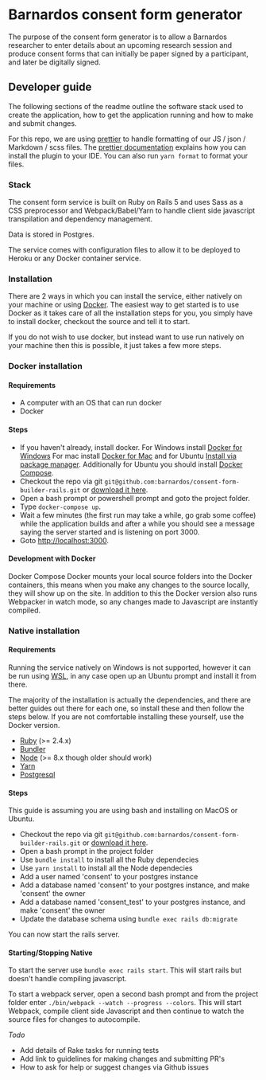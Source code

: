 # Barnardos consent form generator

The purpose of the consent form generator is to allow a Barnardos researcher to
enter details about an upcoming research session and produce consent forms that can
initially be paper signed by a participant, and later be digitally signed.

## Developer guide

The following sections of the readme outline the software stack used to create the application,
how to get the application running and how to make and submit changes.

For this repo, we are using [prettier](https://prettier.io/) to handle formatting of our JS / json / Markdown / scss files.
The [prettier documentation](https://prettier.io/docs/en/editors.html) explains how you can install the plugin to your IDE.
You can also run `yarn format` to format your files.

### Stack

The consent form service is built on Ruby on Rails 5 and uses Sass as a CSS preprocessor and
Webpack/Babel/Yarn to handle client side javascript transpilation and dependency management.

Data is stored in Postgres.

The service comes with configuration files to allow it to be deployed to Heroku or any Docker container
service.

### Installation

There are 2 ways in which you can install the service, either natively on your machine or
using [Docker](https://www.docker.com/). The easiest way to get started is to use Docker as it takes care of all the
installation steps for you, you simply have to install docker, checkout the source and
tell it to start.

If you do not wish to use docker, but instead want to use run natively on your machine then
this is possible, it just takes a few more steps.

### Docker installation

#### Requirements

* A computer with an OS that can run docker
* Docker

#### Steps

* If you haven't already, install docker. For Windows install [Docker for Windows](https://www.docker.com/docker-windows)
  For mac install [Docker for Mac](https://www.docker.com/docker-mac) and for Ubuntu [Install via package manager](https://docs.docker.com/engine/installation/linux/docker-ce/ubuntu/#uninstall-old-versions). Additionally for
  Ubuntu you should install [Docker Compose](https://docs.docker.com/compose/install/#install-compose).
* Checkout the repo via git `git@github.com:barnardos/consent-form-builder-rails.git` or
  [download it here](https://github.com/barnardos/consent-form-builder-rails/archive/master.zip).
* Open a bash prompt or powershell prompt and goto the project folder.
* Type `docker-compose up`.
* Wait a few minutes (the first run may take a while, go grab some coffee) while the application builds and after a while
  you should see a message saying the server started and is listening on port 3000.
* Goto [http://localhost:3000](http://localhost:3000).

#### Development with Docker

Docker Compose Docker mounts your local source folders into the Docker containers, this
means when you make any changes to the source locally, they will show up on the site. In addition to
this the Docker version also runs Webpacker in watch mode, so any changes made to Javascript are instantly
compiled.

### Native installation

#### Requirements

Running the service natively on Windows is not supported, however it can be run using
[WSL](https://msdn.microsoft.com/en-gb/commandline/wsl/about), in any
case open up an Ubuntu prompt and install it from there.

The majority of the installation is actually the dependencies, and there are better guides out there for
each one, so install these and then follow the steps below. If you are not comfortable
installing these yourself, use the Docker version.

* [Ruby](https://www.ruby-lang.org/en/) (>= 2.4.x)
* [Bundler](http://bundler.io/)
* [Node](https://nodejs.org/en/) (>= 8.x though older should work)
* [Yarn](https://yarnpkg.com/en/)
* [Postgresql](https://www.postgresql.org/)

#### Steps

This guide is assuming you are using bash and installing on MacOS or Ubuntu.

* Checkout the repo via git `git@github.com:barnardos/consent-form-builder-rails.git` or
  [download it here](https://github.com/barnardos/consent-form-builder-rails/archive/master.zip).
* Open a bash prompt in the project folder
* Use `bundle install` to install all the Ruby dependecies
* Use `yarn install` to install all the Node dependecies
* Add a user named 'consent' to your postgres instance
* Add a database named 'consent' to your postgres instance, and make 'consent' the owner
* Add a database named 'consent_test' to your postgres instance, and make 'consent' the owner
* Update the database schema using `bundle exec rails db:migrate`

You can now start the rails server.

#### Starting/Stopping Native

To start the server use `bundle exec rails start`. This will start rails but doesn't handle compiling
javascript.

To start a webpack server, open a second bash prompt and from the project folder enter
`./bin/webpack --watch --progress --colors`. This will start Webpack, compile client side Javascript
and then continue to watch the source files for changes to autocompile.

_Todo_

* Add details of Rake tasks for running tests
* Add link to guidelines for making changes and submitting PR's
* How to ask for help or suggest changes via Github issues
